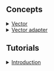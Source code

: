 ## Concepts

<details>
  <summary><a href="./concept/Types.md#Vector">
    Vector
  </a></summary>
    An ordered set of scalars.
</details>

<details>
  <summary><a href="./concept/Types.md#Vector-adapter">
    Vector adapter
  </a></summary>
    Vector adapter is an implementation of the abstract interface, a kind of link that defines how to interpret data as the vector.
</details>


## Tutorials

<details>
  <summary><a href="./tutorial/Introduction.md">
    Introduction
  </a></summary>
    This article reviews the concept of a vector and its formats.
</details>
